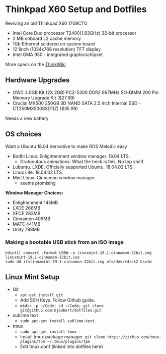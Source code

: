 # Thinkpad X60 Setup and Dotfiles

Reviving an old Thinkpad X60 1709CTO

* Intel Core Duo processor T2400(1.83GHz) 32-bit processor
* 2 MB onboard L2 cache memory
* 1Gb Ethernet soldered on system board
* 12.1inch (1024x768 resolution) TFT display
* Intel GMA 950 - integrated graphicschipset

More specs on the [ThinkWiki](https://www.thinkwiki.org/wiki/Category:X60s)

## Hardware Upgrades

* OWC 4.0GB Kit (2X 2GB) PC2-5300 DDR2 667MHz SO-DIMM 200 Pin Memory Upgrade Kit ($27.99)
* Crucial MX500 250GB 3D NAND SATA 2.5 Inch Internal SSD - CT250MX500SSD1(Z) ($35.99)

Needs a new battery

## OS choices

Want a Ubuntu 18.04 derivative to make ROS Melodic easy

- Bodhi Linux: Enlightenment window manager. 18.04 LTS.
	- Gratuoutous animations. What the heck is this. No top shelf. 
- Lubuntu. LXDE. Officially supported Ubuntu. 18.04.02 LTS.
- Linux Lite. 18.04.02 LTS.
- Mint Linux. Cinnamon window manager. 
	- seems promising

**Window Manager Choices:**
- Enlightenment 145MB
- LXDE 266MB
- XFCE 283MB
- Cinnamon 409MB
- MATE 441MB
- Unity 788MB

### Making a bootable USB stick from an ISO image

```
hdiutil convert -format UDRW -o linuxmint-19.1-cinnamon-32bit.img linuxmint-19.1-cinnamon-32bit.iso
sudo dd if=linuxmint-19.1-cinnamon-32bit.img of=/dev/rdisk2 bs=1m
```

## Linux Mint Setup

* Git
	* `apt-get install git`
	* Add SSH Keys. Follow Github guide.
	* `mkdir -p ~/Code; cd ~/Code; git clone git@github.com:njoubert/dotfiles.git`
* sublime text
	* `sudo apt-get install sublime-text`
* tmux
	* `sudo apt-get install tmux`
	* Install tmux package manager. `git clone https://github.com/tmux-plugins/tpm ~/.tmux/plugins/tpm`
	* Edit tmux.conf (linked into dotfiles here)	
